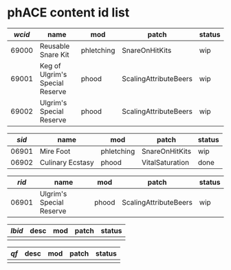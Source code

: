 # phACE content id list

|*wcid* |name							|mod		|patch				    |status
|-------|-------------------------------|-----------|-----------------------|------
|69000	|Reusable Snare Kit				|phletching	|SnareOnHitKits			|wip
|69001	|Keg of Ulgrim's Special Reserve|phood		|ScalingAttributeBeers	|wip
|69002	|Ulgrim's Special Reserve		|phood		|ScalingAttributeBeers	|wip

|*sid*  |name							|mod		|patch				    |status 
|-------|-------------------------------|-----------|-----------------------|------
|06901	|Mire Foot						|phletching	|SnareOnHitKits			|wip    
|06902	|Culinary Ecstasy				|phood		|VitalSaturation		|done

|*rid*  |name							|mod		|patch				    |status 
|-------|-------------------------------|-----------|-----------------------|------
|06901	|Ulgrim's Special Reserve		|phood		|ScalingAttributeBeers	|wip

|*lbid* |desc							|mod		|patch				    |status 
|-------|-------------------------------|-----------|-----------------------|------
|       |                               |           |                       |

|*qf*   |desc							|mod		|patch				    |status 
|-------|-------------------------------|-----------|-----------------------|------
|       |                               |           |                       |